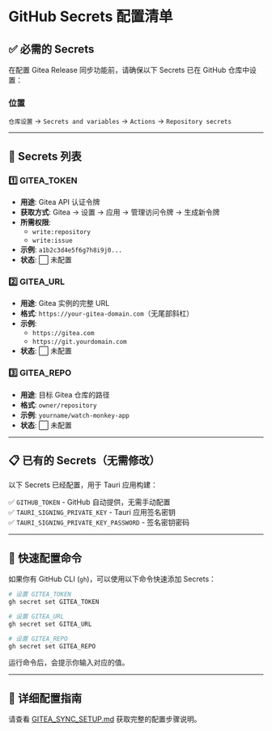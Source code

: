 # GitHub Secrets 配置清单

## ✅ 必需的 Secrets

在配置 Gitea Release 同步功能前，请确保以下 Secrets 已在 GitHub 仓库中设置：

### 位置
`仓库设置` → `Secrets and variables` → `Actions` → `Repository secrets`

---

## 🔑 Secrets 列表

### 1️⃣ GITEA_TOKEN
- **用途**: Gitea API 认证令牌
- **获取方式**: Gitea → 设置 → 应用 → 管理访问令牌 → 生成新令牌
- **所需权限**: 
  - `write:repository`
  - `write:issue`
- **示例**: `a1b2c3d4e5f6g7h8i9j0...`
- **状态**: ⬜ 未配置

### 2️⃣ GITEA_URL
- **用途**: Gitea 实例的完整 URL
- **格式**: `https://your-gitea-domain.com`（无尾部斜杠）
- **示例**: 
  - `https://gitea.com`
  - `https://git.yourdomain.com`
- **状态**: ⬜ 未配置

### 3️⃣ GITEA_REPO
- **用途**: 目标 Gitea 仓库的路径
- **格式**: `owner/repository`
- **示例**: `yourname/watch-monkey-app`
- **状态**: ⬜ 未配置

---

## 📋 已有的 Secrets（无需修改）

以下 Secrets 已经配置，用于 Tauri 应用构建：

✅ `GITHUB_TOKEN` - GitHub 自动提供，无需手动配置  
✅ `TAURI_SIGNING_PRIVATE_KEY` - Tauri 应用签名密钥  
✅ `TAURI_SIGNING_PRIVATE_KEY_PASSWORD` - 签名密钥密码

---

## 🚀 快速配置命令

如果你有 GitHub CLI (`gh`)，可以使用以下命令快速添加 Secrets：

```bash
# 设置 GITEA_TOKEN
gh secret set GITEA_TOKEN

# 设置 GITEA_URL
gh secret set GITEA_URL

# 设置 GITEA_REPO
gh secret set GITEA_REPO
```

运行命令后，会提示你输入对应的值。

---

## 📖 详细配置指南

请查看 [GITEA_SYNC_SETUP.md](./GITEA_SYNC_SETUP.md) 获取完整的配置步骤说明。

